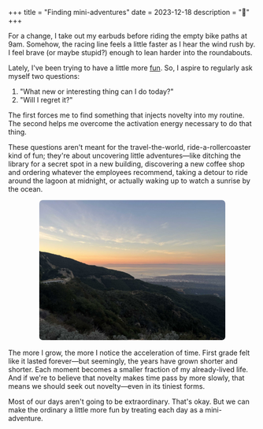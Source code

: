 +++
title = "Finding mini-adventures"
date = 2023-12-18
description = "🌱"
+++

For a change, I take out my earbuds before riding the empty bike paths at 9am. Somehow, the racing line feels a little faster as I hear the wind rush by. I feel brave (or maybe stupid?) enough to lean harder into the roundabouts.

Lately, I've been trying to have a little more [fun](/blog/retracing-my-steps/). So, I aspire to regularly ask myself two questions:
1. "What new or interesting thing can I do today?"
2. "Will I regret it?"

The first forces me to find something that injects novelty into my routine. The second helps me overcome the activation energy necessary to do that thing.

These questions aren't meant for the travel-the-world, ride-a-rollercoaster kind of fun; they're about uncovering little adventures—like ditching the library for a secret spot in a new building, discovering a new coffee shop and ordering whatever the employees recommend, taking a detour to ride around the lagoon at midnight, or actually waking up to watch a sunrise by the ocean.

<center>
    <img src="/images/finding-mini-adventures.jpeg" width="75%"
    style="border-radius: 0.5em;"/>
</center>


The more I grow, the more I notice the acceleration of time. First grade felt like it lasted forever—but seemingly, the years have grown shorter and shorter. Each moment becomes a smaller fraction of my already-lived life. And if we're to believe that novelty makes time pass by more slowly, that means we should seek out novelty—even in its tiniest forms.

Most of our days aren't going to be extraordinary. That's okay. But we can make the ordinary a little more fun by treating each day as a mini-adventure.
